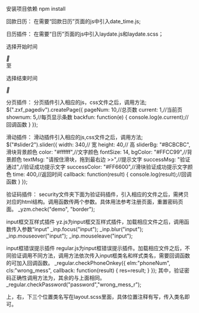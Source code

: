 安装项目依赖
npm install

回款日历：
	在需要“回款日历”页面的js中引入date_time.js;

日历插件：
	在需要“日历”页面的js中引入laydate.js和laydate.scss；
<div class="calendar start_date"><p class="layer_date" id="start_date">选择开始时间</p><i class="iconfont">&#xe6a4;</i></div>
至
<div class="calendar end_date"><p class="layer_date" id="end_date">选择结束时间</p><i class="iconfont">&#xe6a4;</i></div>

分页插件：
	分页插件引入相应的js，css文件之后，调用方法;
	$(".zxf_pagediv").createPage({
		pageNum: 10,//总页数
		current: 1,//当前页
		shownum: 5,//每页显示条数
		backfun: function(e) {
			console.log(e.current);//回调函数
		}
	});

滑动插件：
	滑动插件引入相应的js,css文件之后，调用方法;
	$("#slider2").slider({
	width: 340,// 宽
	height: 40,// 高
	sliderBg: "#BCBCBC",滑块背景颜色
	color: "#ffffff",//文字颜色
	fontSize: 14,
	bgColor: "#FFCC99",//背景颜色
	textMsg: "请按住滑块，拖到最右边 >>",//提示文字
	successMsg: "验证通过",//验证成功提示文字
	successColor: "#FF6600",//滑块验证成功提示文字颜色
	time: 400,//返回时间
	callback: function(result) {
		console.log(result);//回调函数
	}
});

验证码插件：
	security文件夹下面为验证码插件，引入相应的文件之后，需拷贝对应的html结构。调用函数传两个参数。具体用法参考注册页面，重置密码页面。
	_yzm.check("demo", "border");

input框交互样式插件
	yz.js为input框交互样式插件，加载相应文件之后，调用函数传入参数“input”
	_inp.focus("input");
	_inp.blur("input");
	_inp.mouseover("input");
	_inp.mouseleave("input");

input框错误提示插件
	regular.js为input框错误提示插件。加载相应文件之后，不同验证调用不同方法，调用方法依次传入input框类名和样式类名，需要回调函数的可加入回调函数。
	 _regular.checkPhoneOnkey({
	 	elm:"phoneNum",
	 	cls:"wrong_mess",
		callback: function(result) {
			res=result;
		}
	 });
其中，验证密码正确性调用方法为，其余的与上面相同。
_regular.checkPassword("password","wrong_mess_r");

上，右，下三个位置类名写在layout.scss里面，具体位置注释有写，传入类名即可。